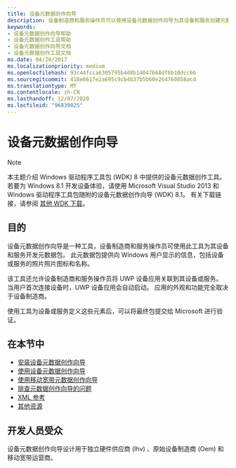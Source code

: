 ```yaml
---
title: 设备元数据创作向导
description: 设备制造商和服务操作员可以使用设备元数据创作向导为其设备和服务创建元数据包。
keywords:
- 设备元数据创作向导帮助
- 设备元数据创作工具帮助
- 设备元数据创作向导文档
- 设备元数据创作工具文档
ms.date: 04/20/2017
ms.localizationpriority: medium
ms.openlocfilehash: 93c44fcca6305795b4d8b14047668dfbb10dcc66
ms.sourcegitcommit: 418e6617e2a695c9cb4b37b5b60e264760858acd
ms.translationtype: MT
ms.contentlocale: zh-CN
ms.lasthandoff: 12/07/2020
ms.locfileid: "96839025"
---
```

# <a name="device-metadata-authoring-wizard"></a>设备元数据创作向导

>[!NOTE]
>本主题介绍 Windows 驱动程序工具包 (WDK) 8 中提供的设备元数据创作工具。 若要为 Windows 8.1 开发设备体验，请使用 Microsoft Visual Studio 2013 和 Windows 驱动程序工具包随附的设备元数据创作向导 (WDK) 8.1。 有关下载链接，请参阅 [其他 WDK 下载](../other-wdk-downloads.md)。

## <a name="purpose"></a>目的

设备元数据创作向导是一种工具，设备制造商和服务操作员可使用此工具为其设备和服务开发元数据包。 此元数据包提供向 Windows 用户显示的信息，包括设备或服务的照片照片图标和名称。

该工具还允许设备制造商和服务操作员将 UWP 设备应用关联到其设备或服务。 当用户首次连接设备时，UWP 设备应用会自动启动。 应用的外观和功能完全取决于设备制造商。

使用工具为设备或服务定义这些元素后，可以将最终包提交给 Microsoft 进行验证。

## <a name="in-this-section"></a>在本节中

- [安装设备元数据创作向导](installing-the-device-metadata-authoring-wizard.md)
- [使用设备元数据创作向导](using-the-authoring-tool.md)
- [使用移动宽带元数据创作向导](using-the-mobile-broadband-tool.md)
- [排查元数据创作向导的问题](troubleshooting.md)
- [XML 参考](xml-reference.md)
- [其他资源](additional-resources.md)

## <a name="developer-audience"></a>开发人员受众

设备元数据创作向导设计用于独立硬件供应商 (Ihv) 、原始设备制造商 (Oem) 和移动宽带运营商。
